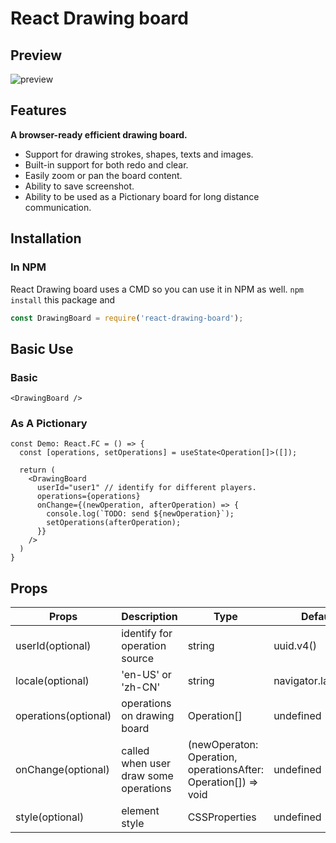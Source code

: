 # React Drawing board

## Preview

![preview](https://raw.githubusercontent.com/dilidili/react-drawing-board/master/preview.png)

## Features
**A browser-ready efficient drawing board.**

- Support for drawing strokes, shapes, texts and images.
- Built-in support for both redo and clear.
- Easily zoom or pan the board content.
- Ability to save screenshot.
- Ability to be used as a Pictionary board for long distance communication.

## Installation

### In NPM
React Drawing board uses a CMD so you can use it in NPM as well. `npm install` this package and
```js
const DrawingBoard = require('react-drawing-board');
```

## Basic Use
### Basic 

```tsx
<DrawingBoard />
```

### As A Pictionary

```tsx
const Demo: React.FC = () => {
  const [operations, setOperations] = useState<Operation[]>([]);

  return (
    <DrawingBoard
      userId="user1" // identify for different players.
      operations={operations}
      onChange={(newOperation, afterOperation) => {
        console.log(`TODO: send ${newOperation}`);
        setOperations(afterOperation);
      }}
    />
  )
}
```

## Props
| Props    | Description                              | Type       | Default |
|-----------|------------------------------------------|------------|---------|
| userId(optional) | identify for operation source | string | uuid.v4() |
| locale(optional) | 'en-US' or 'zh-CN' | string | navigator.language |
| operations(optional) | operations on drawing board | Operation[] | undefined |
| onChange(optional) | called when user draw some operations | (newOperaton: Operation, operationsAfter: Operation[]) => void | undefined |
| style(optional) | element style | CSSProperties | undefined |
